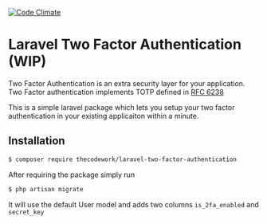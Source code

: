 [![Code Climate](https://codeclimate.com/github/thecodework/laravel-two-factor-authentication.png)](https://codeclimate.com/github/thecodework/laravel-two-factor-authentication)

# Laravel Two Factor Authentication (WIP)

Two Factor Authentication is an extra security layer for your application. Two Factor authentication implements TOTP defined in [RFC 6238](https://tools.ietf.org/html/rfc6238)

This is a simple laravel package which lets you setup your two factor authentication in your existing applicaiton within a minute.

## Installation

```bash
$ composer require thecodework/laravel-two-factor-authentication
```

After requiring the package simply run

```bash
$ php artisan migrate
```
It will use the default User model and adds two columns `is_2fa_enabled` and `secret_key`